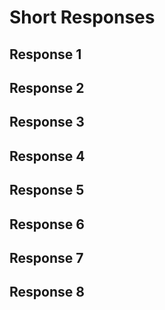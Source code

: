 # Short Responses

## Response 1


## Response 2


## Response 3


## Response 4


## Response 5


## Response 6


## Response 7


## Response 8

